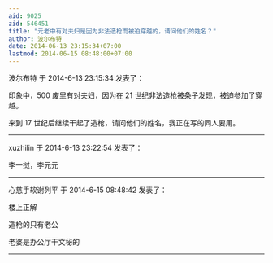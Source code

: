 ```yaml
---
aid: 9025
zid: 546451
title: "元老中有对夫妇是因为非法造枪而被迫穿越的，请问他们的姓名？"
author: 波尔布特
date: 2014-06-13 23:15:34+07:00
lastmod: 2014-06-15 08:48:00+07:00
---
```


波尔布特 于 2014-6-13 23:15:34 发表了：

印象中，500 废里有对夫妇，因为在 21 世纪非法造枪被条子发现，被迫参加了穿越。

来到 17 世纪后继续干起了造枪，请问他们的姓名，我正在写的同人要用。

---

xuzhilin 于 2014-6-13 23:22:54 发表了：

李一挝，李元元

---

心慈手软谢列平 于 2014-6-15 08:48:42 发表了：

楼上正解

造枪的只有老公

老婆是办公厅干文秘的

---
